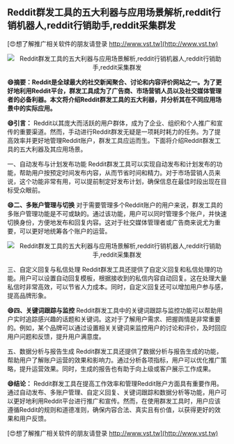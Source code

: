 ## **Reddit群发工具的五大利器与应用场景解析,reddit行销机器人,reddit行销助手,reddit采集群发**

[😍想了解推广相关软件的朋友请登录 http://www.vst.tw](http://www.vst.tw)

 <center><img src="https://vst.tw/MP4/tuiguang/png/3.png" alt="Reddit群发工具的五大利器与应用场景解析,reddit行销机器人,reddit行销助手,reddit采集群发"></center>

**😄摘要：Reddit是全球最大的社交新闻聚合、讨论和内容评价网站之一。为了更好地利用Reddit平台，群发工具成为了广告商、市场营销人员以及社交媒体管理者的必备利器。本文将介绍Reddit群发工具的五大利器，并分析其在不同应用场景中的实际应用。**

**😄引言：**
Reddit以其庞大而活跃的用户群体，成为了企业、组织和个人推广和宣传的重要渠道。然而，手动进行Reddit群发无疑是一项耗时耗力的任务。为了提高效率并更好地管理Reddit账户，群发工具应运而生。下面将介绍Reddit群发工具的五大利器及其应用场景。

一、自动发布与计划发布功能
Reddit群发工具可以实现自动发布和计划发布的功能，帮助用户按预定时间发布内容，从而节省时间和精力。对于市场营销人员来说，这个功能非常有用，可以提前制定好发布计划，确保信息在最佳时段出现在目标受众眼前。

**😄二、多账户管理与切换**
对于需要管理多个Reddit账户的用户来说，群发工具的多账户管理功能是不可或缺的。通过该功能，用户可以同时管理多个账户，并快速切换身份，方便地发布和回复内容。这对于社交媒体管理者或广告商来说尤为重要，可以更好地统筹各个账户的运营。

 <center><img src="https://vst.tw/MP4/tuiguang/png/5.png" alt="Reddit群发工具的五大利器与应用场景解析,reddit行销机器人,reddit行销助手,reddit采集群发"></center>

三、自定义回复与私信处理
Reddit群发工具还提供了自定义回复和私信处理的功能。用户可以设置自动回复模板，根据接收到的私信内容自动回复。这在处理大量私信时非常高效，可以节省人力成本。同时，自定义回复还可以增加用户参与感，提高品牌形象。

**😄四、关键词跟踪与监控**
Reddit群发工具中的关键词跟踪与监控功能可以帮助用户实时追踪感兴趣的话题和关键词。这对于了解用户需求、把握舆情是非常重要的。例如，某个品牌可以通过设置相关关键词来监控用户的讨论和评价，及时回应用户问题和反馈，提升用户满意度。

五、数据分析与报告生成
Reddit群发工具还提供了数据分析与报告生成的功能，帮助用户了解账户运营的效果和影响力。通过分析各项指标，用户可以优化推广策略，提升运营效果。同时，生成的报告也有助于向上级或客户展示工作成果。

**😄结论：**
Reddit群发工具在提高工作效率和管理Reddit账户方面具有重要作用。通过自动发布、多账户管理、自定义回复、关键词跟踪和数据分析等功能，用户可以更好地利用Reddit平台进行推广和宣传。然而，在使用群发工具时，用户应该遵循Reddit的规则和道德准则，确保内容合法、真实且有价值，以获得更好的效果和用户反馈。

[😍想了解推广相关软件的朋友请登录 http://www.vst.tw](http://www.vst.tw)



